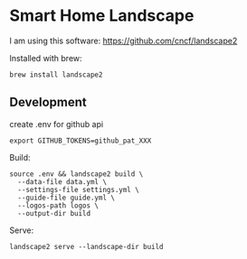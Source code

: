 # Smart Home Landscape

I am using this software:
https://github.com/cncf/landscape2

Installed with brew:

`brew install landscape2`

## Development

create .env for github api

```
export GITHUB_TOKENS=github_pat_XXX
```

Build:
```
source .env && landscape2 build \
  --data-file data.yml \
  --settings-file settings.yml \
  --guide-file guide.yml \
  --logos-path logos \
  --output-dir build
```

Serve:

```
landscape2 serve --landscape-dir build
```